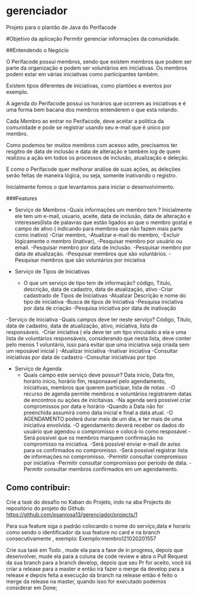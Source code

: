 # gerenciador
Projeto para o plantão de Java do Perifacode 

#Objetivo da aplicação
Permitir gerenciar informações da comunidade.

##Entendendo o Negócio

O Perifacode possui membros, sendo que existem membros que podem ser parte da organização e podem ser voluntários em iniciativas.
Os membros podem estar em várias iniciativas como participantes também.

Existem tipos diferentes de iniciativas, como plantões e eventos por exemplo.

A agenda do Perifacode possui os horários que ocorrem as iniciativas e é uma forma bem bacana dos membros entenderem o que esta rolando.

Cada Membro ao entrar no Perifacode, deve aceitar a politica da comunidade e pode se registrar usando seu e-mail que é único por membro.

Como podemos ter muitos membros com acesso adm, precisamos ter resgitro de data de inclusão e data de alteração e também log de quem realizou a ação em todos os processos de inclusão, atualização e deleção.

E como o Perifacode quer melhorar análise de suas ações, as deleções serão feitas de maneira lógica, ou seja, somente inativando o registro.

Inicialmente fomos o que levantamos para iniciar o desenvolvimento.

###Features

- Serviço de Membros
    -Quais informações um membro tem ? Inicialmente ele tem um e-mail, usuario, aceite, data de inclusão, data de alteração e interesses(lista de palavras que estão ligados ao que o membro gosta) e campo de ativo ( indicando para membros que não fazem mais parte como inativo)
    -Criar membro, 
    -Atualizar e-mail do membro, 
    -Excluir lógicamente o membro (inativar), 
    -Pesquisar membro por usuário ou email.
    -Pesquisar membro por data de inclusão.
    -Pesquisar membro por data de atualização.
    -Pesquisar membros que são voluntários.
    -Pesquisar membros que são voluntários por iniciativa
    
- Serviço de Tipos de Iniciativas
    - O que um serviço de tipo tem de informação? código, Titulo, descrição, data de cadastro, data de atualização, ativo
    -Criar cadastrado de Tipos de Iniciativas
    -Atualizar Descrição e nome do tipo de iniciativa
    -Busca de tipos de Iniciativa
    -Pesquisa iniciativa por data de criação
    -Pesquisa iniciativa por data de inativação
    
-Serviço de Iniciativa
    -Quais campos deve ter neste serviço? Código, Titulo, data de cadastro, data de atualização, ativo, iniciativa, lista de responsáveis.
    -Criar iniciativa ( ela deve ter um tipo vinculado a ela e uma lista de voluntários responsáveis, considerando que nesta lista, deve conter pelo menos 1 voluntário, isso para evitar que uma iniciativa seja criada sem um reposável inicial )
    -Atualizar iniciativa
    -Inativar iniciativa
    -Consultar iniciativas por data de cadastro
    -Consultar iniciativas por tipo    

- Serviço de Agenda
    - Quais campo este serviço deve possuir? Data inicio, Data fim, horário inicio, horário fim, responsavel pelo agendamento, iniciativas, membros que querem participar, lista de notas .
    -O recurso de agenda permite membros e voluntários registrarem datas de encontros ou ações de inicitaivas.
    -Na agenda será possível criar compromissos por data e horário 
    -Quando a Data não for preenchida assumirá como data inicial e final a data atual.
    -O AGENDAMENTO poderá durar mais de um dia, e ter mais de uma iniciativa envolvida.
    -O agendamento deverá receber os dados do usuário que agendou o compromisso e colocá-lo como resposável
    -Será possível que os membros marquem confirmação no compromisso na iniciativa.
    -Será possível enviar e-mail de aviso para os confirmados no compromisso.
    -Será possível registrar lista de informações no compromisso.
    -Permitir consultar compromisso por iniciativa 
    -Permitir consultar compromisso por período de data.
    -Permitir consultar membros confirmados em um agendamento.
    
    
## Como contribuir:

Crie a task do desafio no Kaban do Projeto, indo na aba Projects do repositório do projeto do Github:
https://github.com/psanrosa13/gerenciador/projects/1

Para sua feature siga o padrão colocando o nome do serviço,data e horario como sendo o identificador da sua feature no card e na branch consecutivamente , exemplo:
Exemplo:membro121020201557

Crie sua task em Todo , mude ela para a fase de in progress, depois que desenvolver, mude ela para a coluna de code review e abra o Pull Request da sua branch para a branch develop, depois que seu Pr for aceito, você irá criar a release para a master e então irá fazer o merge da develop para a release e depois feita a execução da branch na release então é feito o merge da release na master, quando isso for executado podemos considerar em Done;

